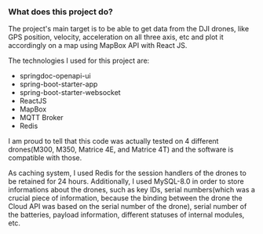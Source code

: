 ### What does this project do? 

The project's main target is to be able to get data from the DJI drones, like GPS position, velocity, acceleration on all three axis, etc and plot it accordingly on a map using MapBox API with React JS.

The technologies I used for this project are:

* springdoc-openapi-ui
* spring-boot-starter-app
* spring-boot-starter-websocket
* ReactJS
* MapBox
* MQTT Broker
* Redis
  
I am proud to tell that this code was actually tested on 4 different drones(M300, M350, Matrice 4E, and Matrice 4T) and the software is compatible with those. 

As caching system, I used Redis for the session handlers of the drones to be retained for 24 hours. Additionally, I used MySQL-8.0 in order to store informations about the drones, such as key IDs, serial numbers(which was a crucial piece of information, because the binding between the drone the Cloud API was based on the serial number of the drone), serial number of the batteries, payload information, different statuses of internal modules, etc.
